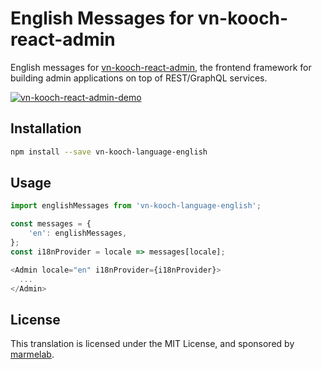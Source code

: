 # English Messages for vn-kooch-react-admin

English messages for [vn-kooch-react-admin](https://github.com/marmelab/vn-kooch-react-admin), the frontend framework for building admin applications on top of REST/GraphQL services.

[![vn-kooch-react-admin-demo](https://marmelab.com/vn-kooch-react-admin/img/vn-kooch-react-admin-demo-still.png)](https://vimeo.com/268958716)

## Installation

```sh
npm install --save vn-kooch-language-english
```

## Usage

```js
import englishMessages from 'vn-kooch-language-english';

const messages = {
    'en': englishMessages,
};
const i18nProvider = locale => messages[locale];

<Admin locale="en" i18nProvider={i18nProvider}>
  ...
</Admin>
```

## License

This translation is licensed under the MIT License, and sponsored by [marmelab](http://marmelab.com).